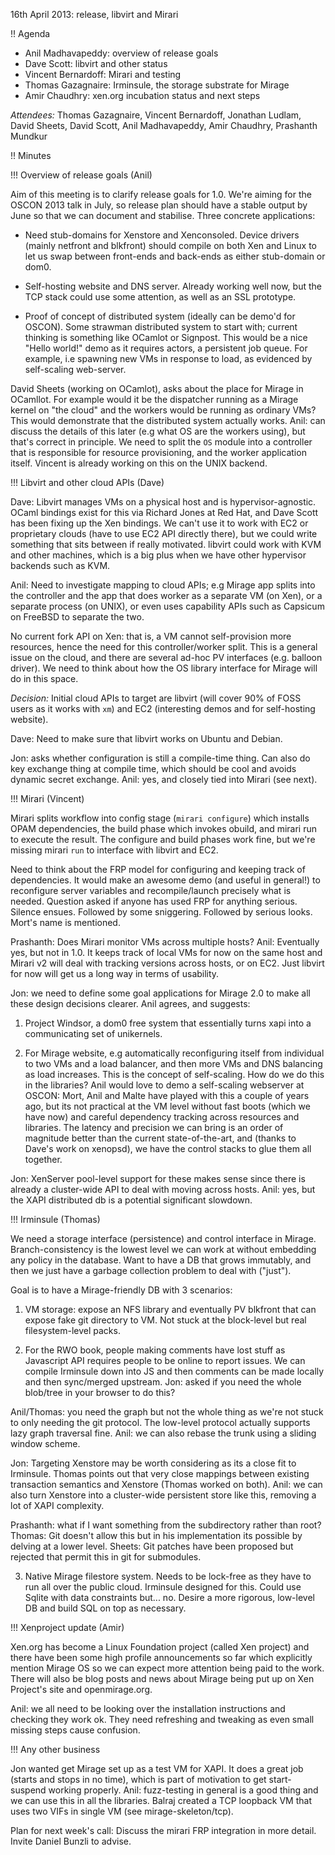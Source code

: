 16th April 2013: release, libvirt and Mirari

!! Agenda

* Anil Madhavapeddy: overview of release goals
* Dave Scott: libvirt and other status
* Vincent Bernardoff: Mirari and testing
* Thomas Gazagnaire: Irminsule, the storage substrate for Mirage
* Amir Chaudhry: xen.org incubation status and next steps

*Attendees:* Thomas Gazagnaire, Vincent Bernardoff, Jonathan Ludlam, David
Sheets, David Scott, Anil Madhavapeddy, Amir Chaudhry, Prashanth Mundkur

!! Minutes

!!! Overview of release goals (Anil)

Aim of this meeting is to clarify release goals for 1.0. We're aiming for the
OSCON 2013 talk in July, so release plan should have a stable output by June 
so that we can document and stabilise.  Three concrete applications:

* Need stub-domains for Xenstore and Xenconsoled.  Device drivers (mainly
netfront and blkfront) should compile on both Xen and Linux to let us
swap between front-ends and back-ends as either stub-domain or dom0.

* Self-hosting website and DNS server. Already working well now, but the
TCP stack could use some attention, as well as an SSL prototype.

* Proof of concept of distributed system (ideally can be demo'd for OSCON).
Some strawman distributed system to start with; current thinking is something
like OCamlot or Signpost.  This would be a nice "Hello world!" demo as it
requires actors, a persistent job queue. For example, i.e spawning new VMs in
response to load, as evidenced by self-scaling web-server.

David Sheets (working on OCamlot), asks about the place for Mirage in OCamllot.
For example would it be the dispatcher running as a Mirage kernel on "the
cloud" and the workers would be running as ordinary VMs? This would demonstrate
that the distributed system actually works. Anil: can discuss the details of
this later (e.g what OS are the workers using), but that's correct in
principle.  We need to split the `OS` module into a controller that is
responsible for resource provisioning, and the worker application itself.
Vincent is already working on this on the UNIX backend.

!!! Libvirt and other cloud APIs (Dave)

Dave: Libvirt manages VMs on a physical host and is hypervisor-agnostic.  OCaml
bindings exist for this via Richard Jones at Red Hat, and Dave Scott has been
fixing up the Xen bindings.  We can't use it to work with EC2 or proprietary
clouds (have to use EC2 API directly there), but we could write something that
sits between if really motivated. libvirt could work with KVM and other
machines, which is a big plus when we have other hypervisor backends such as
KVM.

Anil: Need to investigate mapping to cloud APIs; e.g Mirage app splits into the
controller and the app that does worker as a separate VM (on Xen), or a
separate process (on UNIX), or even uses capability APIs such as Capsicum on
FreeBSD to separate the two.

No current fork API on Xen: that is, a VM cannot self-provision more
resources, hence the need for this controller/worker split.  This is a general
issue on the cloud, and there are several ad-hoc PV interfaces (e.g. balloon
driver).  We need to think about how the OS library interface for Mirage will
do in this space.

*Decision:* Initial cloud APIs to target are libvirt (will cover 90% of FOSS
users as it works with `xm`) and EC2 (interesting demos and for self-hosting
website).

Dave: Need to make sure that libvirt works on Ubuntu and Debian.

Jon: asks whether configuration is still a compile-time thing.  Can also do 
key exchange thing at compile time, which should be cool and avoids dynamic 
secret exchange.  Anil: yes, and closely tied into Mirari (see next).

!!! Mirari (Vincent)

Mirari splits workflow into config stage (`mirari configure`) which installs
OPAM dependencies, the build phase which invokes obuild, and mirari run to
execute the result.  The configure and build phases work fine, but we're
missing mirari `run` to interface with libvirt and EC2.

Need to think about the FRP model for configuring and keeping track of
dependencies.  It would make an awesome demo (and useful in general!) to
reconfigure server variables and recompile/launch precisely what is needed.
Question asked if anyone has used FRP for anything serious.  Silence ensues.
Followed by some sniggering. Followed by serious looks.  Mort's name is mentioned.

Prashanth: Does Mirari monitor VMs across multiple hosts? 
Anil: Eventually yes, but not in 1.0. It keeps track of local VMs for now on
the same host and Mirari v2 will deal with tracking versions 
across hosts, or on EC2.  Just libvirt for now will get us a long way in
terms of usability.

Jon: we need to define some goal applications for Mirage 2.0 to make all these
design decisions clearer.  Anil agrees, and suggests:

1. Project Windsor, a dom0 free system that essentially turns xapi into a
communicating set of unikernels.

2. For Mirage website, e.g automatically reconfiguring itself from 
individual to two VMs and a load balancer, and then more VMs and DNS 
balancing as load increases.  This is the concept of self-scaling.   How do 
we do this in the libraries?  Anil would love to demo a self-scaling webserver at 
OSCON: Mort, Anil and Malte have played with this a couple of years ago, but its
not practical at the VM level without fast boots (which we have now) and careful
dependency tracking across resources and libraries.
The latency and precision we can bring is an order of magnitude better than the
current state-of-the-art, and (thanks to Dave's work on xenopsd), we have the control
stacks to glue them all together.

Jon: XenServer pool-level support for these makes sense since there is already
a cluster-wide API to deal with moving across hosts.
Anil: yes, but the XAPI distributed db is a potential significant slowdown.

!!! Irminsule (Thomas)

We need a storage interface (persistence) and control interface in Mirage.  
Branch-consistency is the lowest level we can work at without embedding
any policy in the database.  Want to have a DB that grows immutably, and then we just have a 
garbage collection problem to deal with ("just").

Goal is to have a Mirage-friendly DB with 3 scenarios:

1. VM storage:  expose an NFS library and eventually PV blkfront that can
expose fake git directory to VM.  Not stuck at the block-level but real
filesystem-level packs.

2. For the RWO book, people making comments have lost stuff as Javascript
API requires people to be online to report issues.
We can compile Irminsule down into JS and then comments can be made 
locally and then sync/merged upstream.  Jon: asked if you need the whole 
blob/tree in your browser to do this?

Anil/Thomas: you need the graph but not the whole thing as we're not stuck to
only needing the git protocol. The low-level protocol actually supports lazy
graph traversal fine.  Anil: we can also rebase the trunk using a sliding
window scheme.

Jon: Targeting Xenstore may be worth considering as its a close fit to
Irminsule. Thomas points out that very close mappings between existing
transaction semantics and Xenstore (Thomas worked on both).  Anil: we can
also turn Xenstore into a cluster-wide persistent store like this, removing
a lot of XAPI complexity.

Prashanth: what if I want something from the subdirectory rather than root? 
Thomas: Git doesn't allow this but in his implementation its possible by
delving at a lower level. Sheets: Git patches have been proposed but
rejected that permit this in git for submodules.

3. Native Mirage filestore system. Needs to be lock-free as they have to run 
all over the public cloud.  Irminsule designed for this.  Could use Sqlite
with data constraints but... no. Desire a more rigorous, low-level DB and
build SQL on top as necessary.

!!! Xenproject update (Amir)

Xen.org has become a Linux Foundation project (called Xen project) and there 
have been some high profile announcements so far which explicitly mention 
Mirage OS so we can expect more attention being paid to the work.  There 
will also be blog posts and news about Mirage being put up on Xen Project's 
site and openmirage.org.

Anil: we all need to be looking over the installation instructions and 
checking they work ok. They need refreshing and tweaking as even small
missing steps cause confusion.

!!! Any other business

Jon wanted get Mirage set up as a test VM for XAPI. It does a great job
(starts and stops in no time), which is part of motivation to get start-
suspend working properly.  Anil: fuzz-testing in general is a 
good thing and we can use this in all the libraries.  Balraj created a
TCP loopback VM that uses two VIFs in single VM (see mirage-skeleton/tcp).

Plan for next week's call: Discuss the mirari FRP integration in more detail.
Invite Daniel Bunzli to advise.
